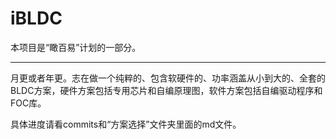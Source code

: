 # iBLDC

本项目是“瞰百易”计划的一部分。

------

月更或者年更。志在做一个纯粹的、包含软硬件的、功率涵盖从小到大的、全套的BLDC方案，硬件方案包括专用芯片和自编原理图，软件方案包括自编驱动程序和FOC库。

具体进度请看commits和“方案选择”文件夹里面的md文件。